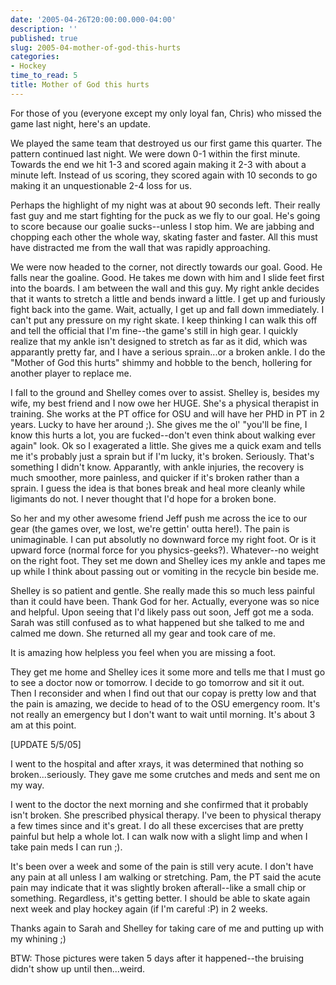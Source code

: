 ```yaml
---
date: '2005-04-26T20:00:00.000-04:00'
description: ''
published: true
slug: 2005-04-mother-of-god-this-hurts
categories:
- Hockey
time_to_read: 5
title: Mother of God this hurts
---
```


For those of you (everyone except my only loyal fan, Chris) who missed the game last night, here's an update.

We played the same team that destroyed us our first game this quarter. The pattern continued last night. We were down 0-1 within the first minute. Towards the end we hit 1-3 and scored again making it 2-3 with about a minute left. Instead of us scoring, they scored again with 10 seconds to go making it an unquestionable 2-4 loss for us.

Perhaps the highlight of my night was at about 90 seconds left. Their really fast guy and me start fighting for the puck as we fly to our goal. He's going to score because our goalie sucks--unless I stop him. We are jabbing and chopping each other the whole way, skating faster and faster. All this must have distracted me from the wall that was rapidly approaching.

We were now headed to the corner, not directly towards our goal. Good. He falls near the goaline. Good. He takes me down with him and I slide feet first into the boards. I am between the wall and this guy. My right ankle decides that it wants to stretch a little and bends inward a little. I get up and furiously fight back into the game. Wait, actually, I get up and fall down immediately. I can't put any pressure on my right skate. I keep thinking I can walk this off and tell the official that I'm fine--the game's still in high gear. I quickly realize that my ankle isn't designed to stretch as far as it did, which was apparantly pretty far, and I have a serious sprain...or a broken ankle. I do the "Mother of God this hurts" shimmy and hobble to the bench, hollering for another player to replace me.

I fall to the ground and Shelley comes over to assist. Shelley is, besides my wife, my best friend and I now owe her HUGE. She's a physical therapist in training. She works at the PT office for OSU and will have her PHD in PT in 2 years. Lucky to have her around ;). She gives me the ol' "you'll be fine, I know this hurts a lot, you are fucked--don't even think about walking ever again" look. Ok so I exagerated a little. She gives me a quick exam and tells me it's probably just a sprain but if I'm lucky, it's broken. Seriously. That's something I didn't know. Apparantly, with ankle injuries, the recovery is much smoother, more painless, and quicker if it's broken rather than a sprain. I guess the idea is that bones break and heal more cleanly while ligimants do not. I never thought that I'd hope for a broken bone.

So her and my other awesome friend Jeff push me across the ice to our gear (the games over, we lost, we're gettin' outta here!). The pain is unimaginable. I can put absolutly no downward force my right foot. Or is it upward force (normal force for you physics-geeks?). Whatever--no weight on the right foot. They set me down and Shelley ices my ankle and tapes me up while I think about passing out or vomiting in the recycle bin beside me.

Shelley is so patient and gentle. She really made this so much less painful than it could have been. Thank God for her. Actually, everyone was so nice and helpful. Upon seeing that I'd likely pass out soon, Jeff got me a soda. Sarah was still confused as to what happened but she talked to me and calmed me down. She returned all my gear and took care of me.

It is amazing how helpless you feel when you are missing a foot.

They get me home and Shelley ices it some more and tells me that I must go to see a doctor now or tomorrow. I decide to go tomorrow and sit it out. Then I reconsider and when I find out that our copay is pretty low and that the pain is amazing, we decide to head of to the OSU emergency room. It's not really an emergency but I don't want to wait until morning. It's about 3 am at this point.

[UPDATE 5/5/05]

I went to the hospital and after xrays, it was determined that nothing so broken...seriously. They gave me some crutches and meds and sent me on my way.

I went to the doctor the next morning and she confirmed that it probably isn't broken. She prescribed physical therapy. I've been to physical therapy a few times since and it's great. I do all these excercises that are pretty painful but help a whole lot. I can walk now with a slight limp and when I take pain meds I can run ;).

It's been over a week and some of the pain is still very acute. I don't have any pain at all unless I am walking or stretching. Pam, the PT said the acute pain may indicate that it was slightly broken afterall--like a small chip or something. Regardless, it's getting better. I should be able to skate again next week and play hockey again (if I'm careful :P) in 2 weeks.

Thanks again to Sarah and Shelley for taking care of me and putting up with my whining ;)

BTW: Those pictures were taken 5 days after it happened--the bruising didn't show up until then...weird.